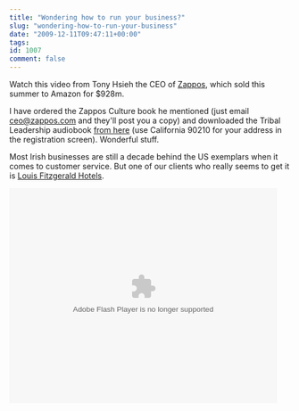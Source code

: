 ```yaml
---
title: "Wondering how to run your business?"
slug: "wondering-how-to-run-your-business"
date: "2009-12-11T09:47:11+00:00"
tags:
id: 1007
comment: false
---
```


Watch this video from Tony Hsieh the CEO of [Zappos](http://www.zappos.com/), which sold this summer to Amazon for $928m. 

I have ordered the Zappos Culture book he mentioned (just email ceo@zappos.com and they'll post you a copy) and downloaded the Tribal Leadership audiobook [from here](http://about.zappos.com/tribal) (use California 90210 for your address in the registration screen). Wonderful stuff.

Most Irish businesses are still a decade behind the US exemplars when it comes to customer service. But one of our clients who really seems to get it is [Louis Fitzgerald Hotels](http://www.louisfitzgeraldhotel.com/).

<object classid="clsid:d27cdb6e-ae6d-11cf-96b8-444553540000" width="480" height="386" id="utv471016" name="utv_n_539326"><param name="flashvars" value="loc=%2Fandautoplay=falseandvid=2832830" /><param name="allowfullscreen" value="true" /><param name="allowscriptaccess" value="always" /><param name="src" value="http://www.ustream.tv/flash/video/2832830" /><embed flashvars="loc=%2Fandautoplay=falseandvid=2832830" width="480" height="386" allowfullscreen="true" allowscriptaccess="always" id="utv471016" name="utv_n_539326" src="http://www.ustream.tv/flash/video/2832830" type="application/x-shockwave-flash" /></object>
